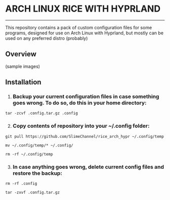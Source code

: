 # ARCH LINUX RICE WITH HYPRLAND

---

This repository contains a pack of custom configuration files for some programs, designed for use on Arch Linux with Hyprland, but mostly can be used on any preferred distro (probably)

## Overview

(sample images)

## Installation

1. ### Backup your current configuration files in case something goes wrong. To do so, do this in your home directory:

`tar -zcvf .config.tar.gz .config`

2. ### Copy contents of repository into your ~/.config folder:

`git pull https://github.com/SlimeChannel/rice_arch_hypr ~/.config/temp`

`mv ~/.config/temp/* ~/.config/`

`rm -rf ~/.config/temp`

3. ### In case anything goes wrong, delete current config files and restore the backup:

`rm -rf .config`

`tar -zxvf .config.tar.gz`
